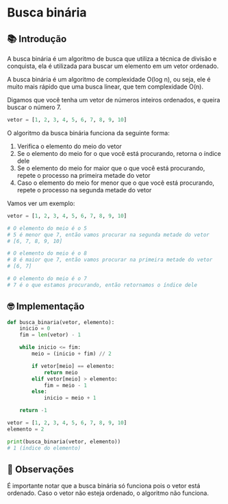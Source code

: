 # Busca binária

## 📚 Introdução

A busca binária é um algoritmo de busca que utiliza a técnica de divisão e conquista, ela é utilizada para buscar um elemento em um vetor ordenado.

A busca binária é um algoritmo de complexidade O(log n), ou seja, ele é muito mais rápido que uma busca linear, que tem complexidade O(n).

Digamos que você tenha um vetor de números inteiros ordenados, e queira buscar o número 7.

```py
vetor = [1, 2, 3, 4, 5, 6, 7, 8, 9, 10]
```

O algoritmo da busca binária funciona da seguinte forma:

1. Verifica o elemento do meio do vetor
2. Se o elemento do meio for o que você está procurando, retorna o índice dele
3. Se o elemento do meio for maior que o que você está procurando, repete o processo na primeira metade do vetor
4. Caso o elemento do meio for menor que o que você está procurando, repete o processo na segunda metade do vetor

Vamos ver um exemplo:

```py
vetor = [1, 2, 3, 4, 5, 6, 7, 8, 9, 10]

# O elemento do meio é o 5
# 5 é menor que 7, então vamos procurar na segunda metade do vetor
# [6, 7, 8, 9, 10]

# O elemento do meio é o 8
# 8 é maior que 7, então vamos procurar na primeira metade do vetor
# [6, 7]

# O elemento do meio é o 7
# 7 é o que estamos procurando, então retornamos o índice dele
```

## 🤓 Implementação

```py
def busca_binaria(vetor, elemento):
    inicio = 0
    fim = len(vetor) - 1

    while inicio <= fim:
        meio = (inicio + fim) // 2

        if vetor[meio] == elemento:
            return meio
        elif vetor[meio] > elemento:
            fim = meio - 1
        else:
            inicio = meio + 1

    return -1

vetor = [1, 2, 3, 4, 5, 6, 7, 8, 9, 10]
elemento = 2

print(busca_binaria(vetor, elemento))
# 1 (índice do elemento)
```

## 🤔 Observações

É importante notar que a busca binária só funciona pois o vetor está ordenado. Caso o vetor não esteja ordenado, o algoritmo não funciona.
